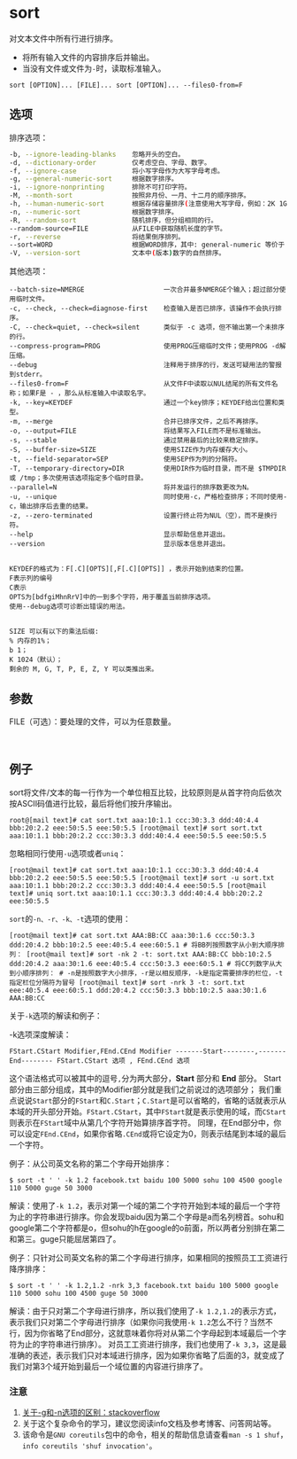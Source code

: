 # sort

对文本文件中所有行进行排序。

- 将所有输入文件的内容排序后并输出。
- 当没有文件或文件为`-`​时，读取标准输入。

```shell
sort [OPTION]... [FILE]... sort [OPTION]... --files0-from=F
```

## 选项

排序选项：

```bash
-b, --ignore-leading-blanks    忽略开头的空白。
-d, --dictionary-order         仅考虑空白、字母、数字。
-f, --ignore-case              将小写字母作为大写字母考虑。
-g, --general-numeric-sort     根据数字排序。
-i, --ignore-nonprinting       排除不可打印字符。
-M, --month-sort               按照非月份、一月、十二月的顺序排序。
-h, --human-numeric-sort       根据存储容量排序(注意使用大写字母，例如：2K 1G)。
-n, --numeric-sort             根据数字排序。
-R, --random-sort              随机排序，但分组相同的行。
--random-source=FILE           从FILE中获取随机长度的字节。
-r, --reverse                  将结果倒序排列。
--sort=WORD                    根据WORD排序，其中: general-numeric 等价于 -g，human-numeric 等价于 -h，month 等价于 -M，numeric 等价于 -n，random 等价于 -R，version 等价于 -V。
-V, --version-sort             文本中(版本)数字的自然排序。
```

其他选项：

```shell
--batch-size=NMERGE                    一次合并最多NMERGE个输入；超过部分使用临时文件。
-c, --check, --check=diagnose-first    检查输入是否已排序，该操作不会执行排序。
-C, --check=quiet, --check=silent      类似于 -c 选项，但不输出第一个未排序的行。
--compress-program=PROG                使用PROG压缩临时文件；使用PROG -d解压缩。
--debug                                注释用于排序的行，发送可疑用法的警报到stderr。
--files0-from=F                        从文件F中读取以NUL结尾的所有文件名称；如果F是 - ，那么从标准输入中读取名字。
-k, --key=KEYDEF                       通过一个key排序；KEYDEF给出位置和类型。
-m, --merge                            合并已排序文件，之后不再排序。
-o, --output=FILE                      将结果写入FILE而不是标准输出。
-s, --stable                           通过禁用最后的比较来稳定排序。
-S, --buffer-size=SIZE                 使用SIZE作为内存缓存大小。
-t, --field-separator=SEP              使用SEP作为列的分隔符。
-T, --temporary-directory=DIR          使用DIR作为临时目录，而不是 $TMPDIR 或 /tmp；多次使用该选项指定多个临时目录。
--parallel=N                           将并发运行的排序数更改为N。
-u, --unique                           同时使用-c，严格检查排序；不同时使用-c，输出排序后去重的结果。
-z, --zero-terminated                  设置行终止符为NUL（空），而不是换行符。
--help                                 显示帮助信息并退出。
--version                              显示版本信息并退出。


KEYDEF的格式为：F[.C][OPTS][,F[.C][OPTS]] ，表示开始到结束的位置。
F表示列的编号
C表示
OPTS为[bdfgiMhnRrV]中的一到多个字符，用于覆盖当前排序选项。
使用--debug选项可诊断出错误的用法。


SIZE 可以有以下的乘法后缀:
% 内存的1%；
b 1；
K 1024（默认）；
剩余的 M, G, T, P, E, Z, Y 可以类推出来。
```

## 参数

FILE（可选）：要处理的文件，可以为任意数量。

‍

## 例子

sort将文件/文本的每一行作为一个单位相互比较，比较原则是从首字符向后依次按ASCII码值进行比较，最后将他们按升序输出。

```shell
root@[mail text]# cat sort.txt aaa:10:1.1 ccc:30:3.3 ddd:40:4.4 bbb:20:2.2 eee:50:5.5 eee:50:5.5 [root@mail text]# sort sort.txt aaa:10:1.1 bbb:20:2.2 ccc:30:3.3 ddd:40:4.4 eee:50:5.5 eee:50:5.5
```

忽略相同行使用`-u`​选项或者`uniq`​：

```shell
[root@mail text]# cat sort.txt aaa:10:1.1 ccc:30:3.3 ddd:40:4.4 bbb:20:2.2 eee:50:5.5 eee:50:5.5 [root@mail text]# sort -u sort.txt aaa:10:1.1 bbb:20:2.2 ccc:30:3.3 ddd:40:4.4 eee:50:5.5 [root@mail text]# uniq sort.txt aaa:10:1.1 ccc:30:3.3 ddd:40:4.4 bbb:20:2.2 eee:50:5.5
```

​`sort`​的`-n、-r、-k、-t`​选项的使用：

```shell
[root@mail text]# cat sort.txt AAA:BB:CC aaa:30:1.6 ccc:50:3.3 ddd:20:4.2 bbb:10:2.5 eee:40:5.4 eee:60:5.1 # 将BB列按照数字从小到大顺序排列： [root@mail text]# sort -nk 2 -t: sort.txt AAA:BB:CC bbb:10:2.5 ddd:20:4.2 aaa:30:1.6 eee:40:5.4 ccc:50:3.3 eee:60:5.1 # 将CC列数字从大到小顺序排列： # -n是按照数字大小排序，-r是以相反顺序，-k是指定需要排序的栏位，-t指定栏位分隔符为冒号 [root@mail text]# sort -nrk 3 -t: sort.txt eee:40:5.4 eee:60:5.1 ddd:20:4.2 ccc:50:3.3 bbb:10:2.5 aaa:30:1.6 AAA:BB:CC
```

关于`-k`​选项的解读和例子：

\-k选项深度解读：

```shell
FStart.CStart Modifier,FEnd.CEnd Modifier -------Start--------,-------End-------- FStart.CStart 选项 , FEnd.CEnd 选项
```

这个语法格式可以被其中的逗号`,`​分为两大部分，**Start** 部分和 **End** 部分。 Start部分由三部分组成，其中的Modifier部分就是我们之前说过的选项部分； 我们重点说说`Start`​部分的`FStart`​和`C.Start`​；`C.Start`​是可以省略的，省略的话就表示从本域的开头部分开始。`FStart.CStart`​，其中`FStart`​就是表示使用的域，而`CStart`​则表示在`FStart`​域中从第几个字符开始算排序首字符。 同理，在End部分中，你可以设定`FEnd.CEnd`​，如果你省略`.CEnd`​或将它设定为0，则表示结尾到本域的最后一个字符。

例子：从公司英文名称的第二个字母开始排序：

```shell
$ sort -t ' ' -k 1.2 facebook.txt baidu 100 5000 sohu 100 4500 google 110 5000 guge 50 3000
```

解读：使用了`-k 1.2`​，表示对第一个域的第二个字符开始到本域的最后一个字符为止的字符串进行排序。你会发现baidu因为第二个字母是a而名列榜首。sohu和google第二个字符都是o，但sohu的h在google的o前面，所以两者分别排在第二和第三。guge只能屈居第四了。

例子：只针对公司英文名称的第二个字母进行排序，如果相同的按照员工工资进行降序排序：

```shell
$ sort -t ' ' -k 1.2,1.2 -nrk 3,3 facebook.txt baidu 100 5000 google 110 5000 sohu 100 4500 guge 50 3000
```

解读：由于只对第二个字母进行排序，所以我们使用了`-k 1.2,1.2`​的表示方式，表示我们只对第二个字母进行排序（如果你问我使用`-k 1.2`​怎么不行？当然不行，因为你省略了End部分，这就意味着你将对从第二个字母起到本域最后一个字符为止的字符串进行排序）。 对员工工资进行排序，我们也使用了`-k 3,3`​，这是最准确的表述，表示我们只对本域进行排序，因为如果你省略了后面的3，就变成了我们对第3个域开始到最后一个域位置的内容进行排序了。

### 注意

1. [关于-g和-n选项的区别：stackoverflow](https://stackoverflow.com/questions/1255782/whats-the-difference-between-general-numeric-sort-and-numeric-sort-options)
2. 关于这个复杂命令的学习，建议您阅读info文档及参考博客、问答网站等。
3. 该命令是`GNU coreutils`​包中的命令，相关的帮助信息请查看`man -s 1 shuf`​，`info coreutils 'shuf invocation'`​。

‍
